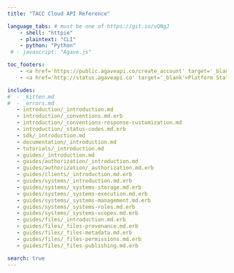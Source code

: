 ```yaml
---
title: "TACC Cloud API Reference"

language_tabs: # must be one of https://git.io/vQNgJ
    - shell: "httpie"
    - plaintext: "CLI"
    - python: "Python"
 # - javascript: "Agave.js"

toc_footers:
    - <a href='https://public.agaveapi.co/create_account' target='_blank'>Create an Account</a>
    - <a href='http://status.agaveapi.co' target='_blank'>Platform Status</a>

includes:
#  - _kitten.md
#  - _errors.md
   - introduction/_introduction.md
   - introduction/_conventions.md.erb
   - introduction/_conventions-response-customization.md
   - introduction/_status-codes.md.erb
   - sdk/_introduction.md
   - documentation/_introduction.md
   - tutorials/_introduction.md
   - guides/_introduction.md
   - guides/authorization/_introduction.md
   - guides/authorization/_authorization.md.erb
   - guides/clients/_introduction.md.erb
   - guides/systems/_introduction.md.erb
   - guides/systems/_systems-storage.md.erb
   - guides/systems/_systems-execution.md.erb
   - guides/systems/_systems-management.md.erb
   - guides/systems/_systems-roles.md.erb
   - guides/systems/_systems-scopes.md.erb
   - guides/files/_introduction.md.erb
   - guides/files/_files-provenance.md.erb
   - guides/files/_files-metadata.md.erb
   - guides/files/_files-permissions.md.erb
   - guides/files/_files-publishing.md.erb

search: true
---
```

